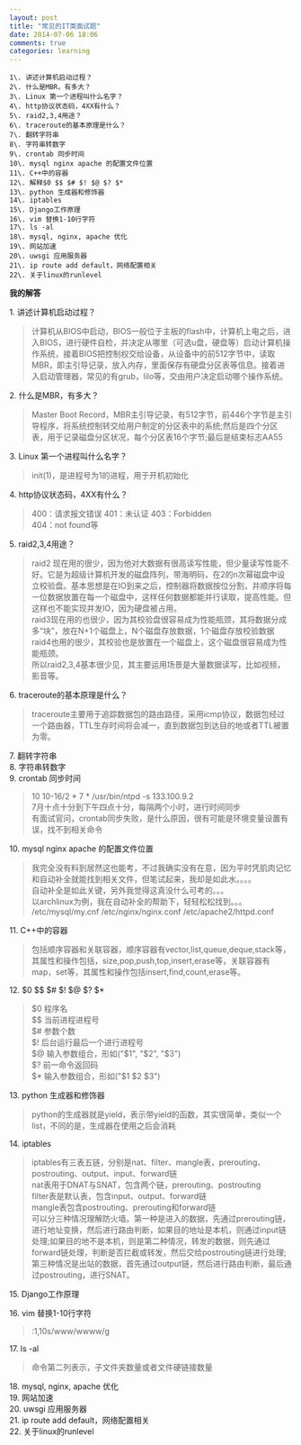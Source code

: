 ```yaml
---
layout: post
title: "常见的IT类面试题"
date: 2014-07-06 18:06
comments: true
categories: learning
---
```

       
    1\. 讲述计算机启动过程？            
    2\. 什么是MBR，有多大？               
    3\. Linux 第一个进程叫什么名字？              
    4\. http协议状态码，4XX有什么？              
    5\. raid2,3,4用途？              
    6\. traceroute的基本原理是什么？              
    7\. 翻转字符串              
    8\. 字符串转数字              
    9\. crontab 同步时间              
    10\. mysql nginx apache 的配置文件位置              
    11\. C++中的容器              
    12\. 解释$0 $$ $# $! $@ $? $*              
    13\. python 生成器和修饰器              
    14\. iptables              
    15\. Django工作原理              
    16\. vim 替换1-10行字符
    17\. ls -al
    18\. mysql, nginx, apache 优化              
    19\. 网站加速              
    20\. uwsgi 应用服务器              
    21\. ip route add default，网络配置相关              
    22\. 关于linux的runlevel              
                  
              

**我的解答**          

1\. 讲述计算机启动过程？            
>计算机从BIOS中启动，BIOS一般位于主板的flash中，计算机上电之后，进入BIOS，进行硬件自检，并决定从哪里（可选u盘，硬盘等）启动计算机操作系统，接着BIOS把控制权交给设备，从设备中的前512字节中，读取MBR，即主引导记录，放入内存，里面保存有硬盘分区表等信息。接着进入启动管理器，常见的有grub，lilo等，交由用户决定启动哪个操作系统。           

2\. 什么是MBR，有多大？               
>Master Boot Record，MBR主引导记录，有512字节，前446个字节是主引导程序，将系统控制转交给用户制定的分区表中的系统;然后是四个分区表，用于记录磁盘分区状况，每个分区表16个字节;最后是结束标志AA55         

3\. Linux 第一个进程叫什么名字？              
>init(1)，是进程号为1的进程，用于开机初始化       

4\. http协议状态码，4XX有什么？              
>400：请求报文错误    401：未认证    403：Forbidden        
>404：not found等          

5\. raid2,3,4用途？              
>raid2 现在用的很少，因为他对大数据有很高读写性能，但少量读写性能不好。它是为超级计算机开发的磁盘阵列，带海明码，在2的n次幂磁盘中设立校验盘。基本思想是在IO到来之后，控制器将数据按位分割，并顺序将每一位数据放置在每一个磁盘中，这样任何数据都能并行读取，提高性能。但这样也不能实现并发IO，因为硬盘被占用。             
>raid3现在用的也很少，因为其校验盘很容易成为性能瓶颈，其将数据分成多“块”，放在N+1个磁盘上，N个磁盘存放数据，1个磁盘存放校验数据     
>raid4也用的很少，其校验也是放置在一个磁盘上，这个磁盘很容易成为性能瓶颈。    
>所以raid2,3,4基本很少见，其主要运用场景是大量数据读写，比如视频，影音等。          

6\. traceroute的基本原理是什么？              
>traceroute主要用于追踪数据包的路由路径，采用icmp协议，数据包经过一个路由器，TTL生存时间将会减一，直到数据包到达目的地或者TTL被置为零。         

7\. 翻转字符串              
8\. 字符串转数字              
9\. crontab 同步时间              
> 10 10-16/2 * 7 *  /usr/bin/ntpd -s 133.100.9.2         
> 7月十点十分到下午四点十分，每隔两个小时，进行时间同步         
> 有面试官问，crontab同步失败，是什么原因，很有可能是环境变量设置有误，找不到相关命令         

10\. mysql nginx apache 的配置文件位置              
> 我完全没有料到居然这也能考，不过我确实没有在意，因为平时凭肌肉记忆和自动补全就能找到相关文件，但笔试起来，我却是如此水。。。。         
> 自动补全是如此关键，另外我觉得这真没什么可考的。。。        
> 以archlinux为例，我在自动补全的帮助下，轻轻松松找到。。。           
> /etc/mysql/my.cnf   /etc/nginx/nginx.conf    /etc/apache2/httpd.conf         

11\. C++中的容器              
> 包括顺序容器和关联容器，顺序容器有vector,list,queue,deque,stack等，其属性和操作包括，size,pop,push,top,insert,erase等，关联容器有map，set等，其属性和操作包括insert,find,count,erase等。       

12\. $0 $$ $# $! $@ $? $*              
> $0 程序名       
> $$ 当前进程进程号       
> $# 参数个数             
> $! 后台运行最后一个进行进程号             
> $@ 输入参数组合，形如("$1", "$2", "$3")          
> $? 前一命令返回码                   
> $* 输入参数组合，形如("$1 $2 $3")            

13\. python 生成器和修饰器              
> python的生成器就是yield，表示带yield的函数，其实很简单，类似一个list，不同的是，生成器在使用之后会消耗        
>
>

14\. iptables              
> iptables有三表五链，分别是nat、filter、mangle表，prerouting、postrouting、output、input、forward链        
> nat表用于DNAT与SNAT，包含两个链，prerouting、postrouting         
> filter表是默认表，包含input、output、forward链        
> mangle表包含postrouting、prerouting和forward链         
> 可以分三种情况理解防火墙。第一种是进入的数据，先通过prerouting链，进行地址变换，然后进行路由判断，如果目的地址是本机，则通过input链处理;如果目的地不是本机，则是第二种情况，转发的数据，则先通过forward链处理，判断是否拦截或转发，然后交给postrouting链进行处理;第三种情况是出站的数据，首先通过output链，然后进行路由判断，最后通过postrouting，进行SNAT。

15\. Django工作原理              
> 

16\. vim 替换1-10行字符
> :1,10s/www/wwww/g              

17\. ls -al
> 命令第二列表示，子文件夹数量或者文件硬链接数量              

18\. mysql, nginx, apache 优化              
19\. 网站加速              
20\. uwsgi 应用服务器              
21\. ip route add default，网络配置相关              
22\. 关于linux的runlevel              
                  

